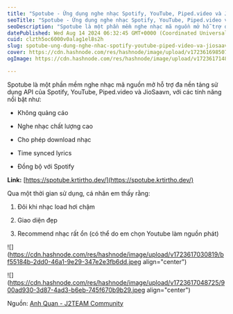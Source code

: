 ```yaml
---
title: "Spotube - Ứng dụng nghe nhạc Spotify, YouTube, Piped.video và JioSaavn miễn phí"
seoTitle: "Spotube - Ứng dụng nghe nhạc Spotify, YouTube, Piped.video và JioSaavn"
seoDescription: "Spotube là một phần mềm nghe nhạc mã nguồn mở hỗ trợ đa nền tảng sử dụng API của Spotify, YouTube, Piped.video và JioSaavn, với các tính năng nổi bật như:"
datePublished: Wed Aug 14 2024 06:32:45 GMT+0000 (Coordinated Universal Time)
cuid: clzth5oc6000v0alag1el8s2h
slug: spotube-ung-dung-nghe-nhac-spotify-youtube-piped-video-va-jiosaavn-mien-phi
cover: https://cdn.hashnode.com/res/hashnode/image/upload/v1723616985078/c6bf35f5-8749-4b59-a373-490e3d974f91.jpeg
ogImage: https://cdn.hashnode.com/res/hashnode/image/upload/v1723617148182/2065cdcc-5a80-4fda-b0c1-3783bade998d.jpeg

---
```


Spotube là một phần mềm nghe nhạc mã nguồn mở hỗ trợ đa nền tảng sử dụng API của Spotify, YouTube, Piped.video và JioSaavn, với các tính năng nổi bật như:

* Không quảng cáo
    
* Nghe nhạc chất lượng cao
    
* Cho phép download nhạc
    
* Time synced lyrics
    
* Đồng bộ với Spotify
    

**Link:** [https://spotube.krtirtho.dev/](https://spotube.krtirtho.dev/)

Qua một thời gian sử dụng, cá nhân em thấy rằng:

1. Đôi khi nhạc load hơi chậm
    
2. Giao diện đẹp
    
3. Recommend nhạc rất ổn (có thể do em chọn Youtube làm nguồn phát)
    

![](https://cdn.hashnode.com/res/hashnode/image/upload/v1723617030819/bf55184b-2dd0-46a1-9e29-347e2e3fb6dd.jpeg align="center")

![](https://cdn.hashnode.com/res/hashnode/image/upload/v1723617048725/900ad930-3d87-4ad3-b6eb-745f670b9b29.jpeg align="center")

Nguồn: [Anh Quan - J2TEAM Community](https://www.facebook.com/groups/j2team.community/posts/2444890902509682/)